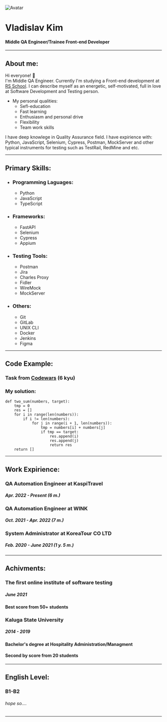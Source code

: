 ![Avatar](https://media-exp1.licdn.com/dms/image/C4E03AQFSvQkm81ZmAA/profile-displayphoto-shrink_800_800/0/1652107240369?e=1668038400&v=beta&t=XVgRocdBJquvwTdu_b05jXTyp-FZ-1hWd7HUM7KCJRA "My Photo")
# Vladislav Kim
#### Middle QA Engineer/Trainee Front-end Developer
***

## About me:

Hi everyone! :wave:  
I'm Middle QA Engineer.
Currently I'm studying a Front-end development at [RS School](https://rs.school/).
I can describe myself as an energetic, self-motivated, full in love at Software Development and Testing person.

* My personal qualities:
    + Sefl-education
    + Fast learning
    + Enthusiasm and personal drive
    + Flexibility
    + Team work skills

I have deep knowlege in Quality Assurance field. I have expirience with: Python, JavaScript, Selenium, Cypress, Postman, MockServer and other typical instruments for testing such as TestRail, RedMine and etc.
***
## Primary Skills:

* ### Programming Laguages:
    + Python
    + JavaScript
    + TypeScript
* ### Frameworks:
    + FastAPI
    + Selenium
    + Cypress
    + Appium
* ### Testing Tools:
    + Postman
    + Jira
    + Charles Proxy
    + Fidler
    + WireMock
    + MockServer
* ### Others:
    + Git
    + GitLab
    + UNIX CLI
    + Docker
    + Jenkins
    + Figma
***
## Code Example:

### Task from [Codewars](https://www.codewars.com/kata/52c31f8e6605bcc646000082) (6 kyu)

### My solution:

```
def two_sum(numbers, target):
    tmp = 0
    res = []
    for i in range(len(numbers)):
        if i != len(numbers):
            for j in range(i + 1, len(numbers)):
                tmp = numbers[i] + numbers[j]
                if tmp == target:
                    res.append(i)
                    res.append(j)
                    return res
    return []
```
***

## Work Expirience:
### QA Automation Engineer at KaspiTravel
##### Apr. 2022 - Present (6 m.)

### QA Automation Engineer at WINK
##### Oct. 2021 - Apr. 2022 (7 m.)

### System Administrator at KoreaTour CO LTD
##### Feb. 2020 - June 2021 (1 y. 5 m.)
***

## Achivments:
### The first online institute of software testing
##### June 2021
#### Best score from 50+ students

### Kaluga State University
##### 2014 - 2019
#### Bachelor's degree at Hospitality Administration/Managment
#### Second by score from 20 students
***
## English Level:
### B1-B2
###### hope so....
***